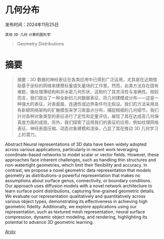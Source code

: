 # 几何分布

发布时间：2024年11月25日

`其他` `3D 几何` `计算机图形学`

> Geometry Distributions

# 摘要

> 摘要：3D 数据的神经表征在各类应用中已得到广泛运用，尤其是在近期借助基于坐标的网络来建模标量或矢量场的工作里。然而，此类方法存在固有难题，像处理薄结构和非水密几何形状，这制约了其灵活性与准确性。相较而言，我们提出了一种全新的几何数据表征，将几何建模成分布——这是一种强大的表征，对表面属、连通性或边界条件均无假设。我们的方法采用具有新颖网络架构的扩散模型来学习表面点分布，捕捉精细的几何细节。我们针对各种对象类型的表征进行了定性和定量评估，展现了其在达成高几何保真度方面的成效。另外，我们探索了运用我们的表征的应用，例如纹理网格表征、神经表面压缩、动态对象建模和渲染，凸显了其在推动 3D 几何学习上的潜力。

> 
Abstract:Neural representations of 3D data have been widely adopted across various applications, particularly in recent work leveraging coordinate-based networks to model scalar or vector fields. However, these approaches face inherent challenges, such as handling thin structures and non-watertight geometries, which limit their flexibility and accuracy. In contrast, we propose a novel geometric data representation that models geometry as distributions-a powerful representation that makes no assumptions about surface genus, connectivity, or boundary conditions. Our approach uses diffusion models with a novel network architecture to learn surface point distributions, capturing fine-grained geometric details. We evaluate our representation qualitatively and quantitatively across various object types, demonstrating its effectiveness in achieving high geometric fidelity. Additionally, we explore applications using our representation, such as textured mesh representation, neural surface compression, dynamic object modeling, and rendering, highlighting its potential to advance 3D geometric learning.
    

[Arxiv](https://arxiv.org/pdf/2411.16076)